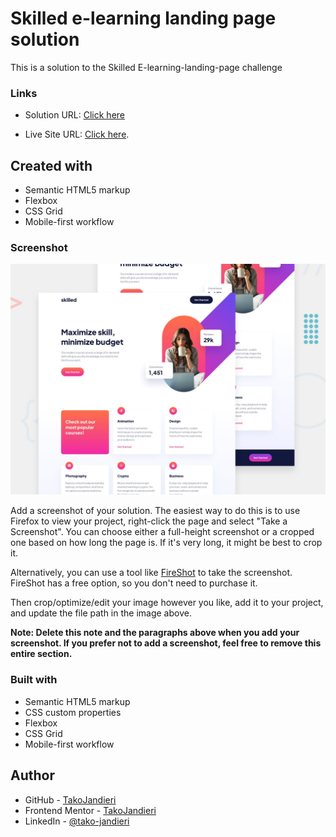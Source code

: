 # Skilled e-learning landing page solution

This is a solution to the Skilled E-learning-landing-page challenge


### Links
- Solution URL: [Click here](https://github.com/TakoJandieri/skilled-e-learning-landing-page.git)

- Live Site URL: [Click here](https://takojandieri.github.io/skilled-e-learning-landing-page/).



## Created with

  - Semantic HTML5 markup
  - Flexbox
  - CSS Grid
  - Mobile-first workflow


### Screenshot

![WebPage Preview](./preview.jpg)

Add a screenshot of your solution. The easiest way to do this is to use Firefox to view your project, right-click the page and select "Take a Screenshot". You can choose either a full-height screenshot or a cropped one based on how long the page is. If it's very long, it might be best to crop it.

Alternatively, you can use a tool like [FireShot](https://getfireshot.com/) to take the screenshot. FireShot has a free option, so you don't need to purchase it. 

Then crop/optimize/edit your image however you like, add it to your project, and update the file path in the image above.

**Note: Delete this note and the paragraphs above when you add your screenshot. If you prefer not to add a screenshot, feel free to remove this entire section.**


### Built with

- Semantic HTML5 markup
- CSS custom properties
- Flexbox
- CSS Grid
- Mobile-first workflow


## Author

- GitHub - [TakoJandieri](https://github.com/TakoJandieri)
- Frontend Mentor - [TakoJandieri](https://github.com/TakoJandieri)
- LinkedIn - [@tako-jandieri](https://www.linkedin.com/in/tako-jandieri/)


